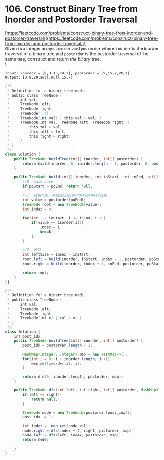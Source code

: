 # 106. Construct Binary Tree from Inorder and Postorder Traversal

[https://leetcode.com/problems/construct-binary-tree-from-inorder-and-postorder-traversal/](https://leetcode.com/problems/construct-binary-tree-from-inorder-and-postorder-traversal/)\
\
Given two integer arrays `inorder` and `postorder` where `inorder` is the inorder traversal of a binary tree and `postorder` is the postorder traversal of the same tree, construct and return _the binary tree_.\
\


```
Input: inorder = [9,3,15,20,7], postorder = [9,15,7,20,3]
Output: [3,9,20,null,null,15,7]
```

```java
/**
 * Definition for a binary tree node.
 * public class TreeNode {
 *     int val;
 *     TreeNode left;
 *     TreeNode right;
 *     TreeNode() {}
 *     TreeNode(int val) { this.val = val; }
 *     TreeNode(int val, TreeNode left, TreeNode right) {
 *         this.val = val;
 *         this.left = left;
 *         this.right = right;
 *     }
 * }
 */
class Solution {
    public TreeNode buildTree(int[] inorder, int[] postorder) {
        return build(inorder, 0, inorder.length - 1, postorder, 0, postorder.length - 1);
    }
    
    public TreeNode build(int[] inorder, int inStart, int inEnd, int[] postorder, int poStart, int poEnd){
        //0. base case
        if(poStart > poEnd) return null;
        
        //1. 找根节点，并找对应在inorder的index位置
        int value = postorder[poEnd];
        TreeNode root = new TreeNode(value);
        int index = 0;
        
        for(int i = inStart; i <= inEnd; i++){
            if(value == inorder[i]){
                index = i;
                break;
            }
        }
        
        //2. 递归
        int leftSize = index - inStart;
        root.left = build(inorder, inStart, index - 1, postorder, poStart, poStart + leftSize - 1);
        root.right = build(inorder, index + 1, inEnd, postorder, poStart + leftSize, poEnd - 1);
        
        return root;
    }
}j
```

```java
/**
 * Definition for a binary tree node.
 * public class TreeNode {
 *     int val;
 *     TreeNode left;
 *     TreeNode right;
 *     TreeNode(int x) { val = x; }
 * }
 */
class Solution {
    int post_idx;
    public TreeNode buildTree(int[] inorder, int[] postorder) {
        post_idx = postorder.length - 1;

        HashMap<Integer, Integer> map = new HashMap<>();
        for(int i = 0; i < inorder.length; i++){
            map.put(inorder[i], i);
        }

        return dfs(0, inorder.length, postorder, map);
    }

    public TreeNode dfs(int left, int right, int[] postorder, HashMap<Integer, Integer> map){
        if(left == right){
            return null;
        }

        TreeNode node = new TreeNode(postorder[post_idx]);
        post_idx -= 1;

        int index =  map.get(node.val);
        node.right = dfs(index + 1, right, postorder, map);
        node.left = dfs(left, index, postorder, map);
        return node;

    }
}
```

